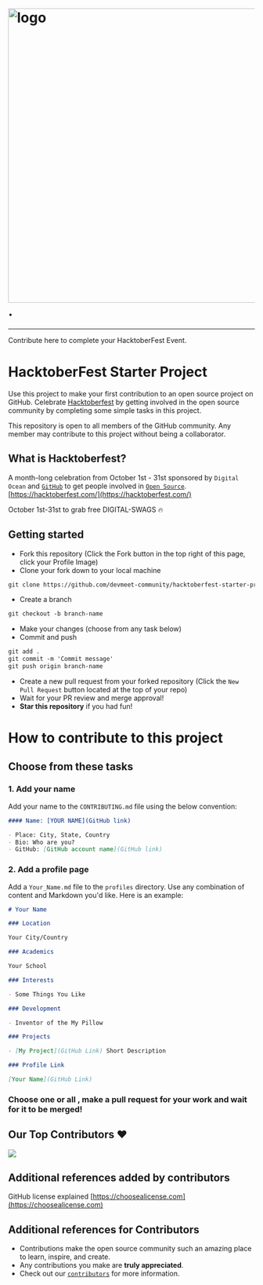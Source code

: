 # <img width="600"  alt="logo" src="https://hacktoberfest.com/_next/static/media/logo-hacktoberfest--horizontal.ebc5fdc8.svg"> .




-----------------------------------------------------------------------------------------------------------------------------------------------------------

Contribute here to complete your HacktoberFest Event. 

# HacktoberFest Starter Project 

Use this project to make your first contribution to an open source project on GitHub.
Celebrate [Hacktoberfest](https://hacktoberfest.com/) by getting involved in the open source community by completing some simple tasks in this project.

This repository is open to all members of the GitHub community. Any member may contribute to this project without being a collaborator.

## What is Hacktoberfest?

A month-long celebration from October 1st - 31st sponsored by `Digital Ocean` and [`GitHub`](https://dev.to/this-is-learning/hacktoberfest-2022-is-almost-there-get-ready-4ifb) to get people involved in [`Open Source`](https://github.com/open-source). 
[https://hacktoberfest.com/](https://hacktoberfest.com/)

October 1st-31st to grab free DIGITAL-SWAGS 🔥


## Getting started

- Fork this repository (Click the Fork button in the top right of this page, click your Profile Image)
- Clone your fork down to your local machine

```markdown
git clone https://github.com/devmeet-community/hacktoberfest-starter-project.git
```

- Create a branch

```markdown
git checkout -b branch-name
```

- Make your changes (choose from any task below)
- Commit and push

```markdown
git add .
git commit -m 'Commit message'
git push origin branch-name
```

- Create a new pull request from your forked repository (Click the `New Pull Request` button located at the top of your repo)
- Wait for your PR review and merge approval!
- **Star this repository** if you had fun!

# How to contribute to this project

## Choose from these tasks

### 1. Add your name

Add your name to the `CONTRIBUTING.md` file using the below convention:

```markdown
#### Name: [YOUR NAME](GitHub link)

- Place: City, State, Country
- Bio: Who are you?
- GitHub: [GitHub account name](GitHub link)
```

### 2. Add a profile page

Add a `Your_Name.md` file to the `profiles` directory. Use any combination of content and Markdown you'd like. Here is an example:

```markdown
# Your Name

### Location

Your City/Country

### Academics

Your School

### Interests

- Some Things You Like

### Development

- Inventor of the My Pillow

### Projects

- [My Project](GitHub Link) Short Description

### Profile Link

[Your Name](GitHub Link)
```



### Choose one or all , make a pull request for your work and wait for it to be merged!

## Our Top Contributors ♥️

<a href="https://github.com/devmeet-community/hacktoberfest-starter-project/graphs/contributors">
  <img src="https://contrib.rocks/image?repo=devmeet-community/hacktoberfest-starter-project" />
</a>

## Additional references added by contributors

GitHub license explained [https://choosealicense.com](https://choosealicense.com)

## Additional references for Contributors
- Contributions make the open source community such an amazing place to learn, inspire, and create.
- Any contributions you make are **truly appreciated**.
- Check out our [`contributors`](./CONTRIBUTING.md) for more information.
